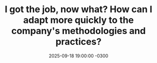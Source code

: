 ---
title: "I got the job, now what? How can I adapt more quickly to the company's methodologies and practices?"
layout: event
youtubeLive: https://www.youtube.com/watch?v=ttySeQxZdeg
date: 2025-09-18 19:00:00 -0300
description:
speakers: [jaquelineOliveira]
draft: false
--- 